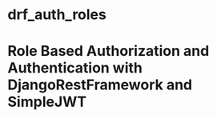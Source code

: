 # drf_auth_roles
 
# Role Based Authorization and Authentication with DjangoRestFramework and SimpleJWT